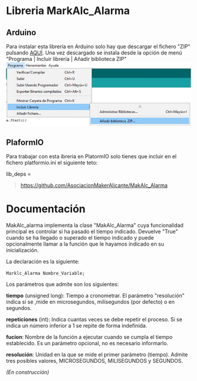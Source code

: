 Libreria MarkAlc_Alarma
=======================
Arduino
-------
Para instalar esta librería en Arduino solo hay que descargar el fichero "ZIP" pulsando [AQUÍ](https://github.com/AsociacionMakerAlicante/MakAlc_Alarma/archive/refs/heads/master.zip). Una vez descargado se instala desde la opción de menú "Programa | Incluir librería | Añadir biblioteca ZIP"
![Instalar librería ZIP](https://github.com/AsociacionMakerAlicante/MakAlc_Alarma/raw/master/test/Instalar_Libreria_Zip.JPG)

PlaformIO
---------
Para trabajar con esta ibreria en PlatormIO solo tienes que incluir en el fichero platformio.ini el siguiente teto:

lib_deps =
>https://github.com/AsociacionMakerAlicante/MakAlc_Alarma

Documentación
=============
MakAlc_alarma implementa la clase "MakAlc_Alarma" cuya funcionalidad principal es controlar si ha pasado el tiempo indicado. Devuelve "True" cuando se ha llegado o superado el tiempo indicado y puede opcionalmente llamar a la función que le hayamos indicado en su inicialización.

La declaración es la siguiente:

`Marklc_Alarma Nombre_Variable;`

Los parámetros que admite son los siguientes:

__tiempo__ (unsigned long): Tiempo a cronometrar. El parámetro "resolución" indica si se ,mide en microsegundos, milisegundos (por defecto) o en segundos.

__repeticiones__ (int): Indica cuantas veces se debe repetir el proceso. Si se indica un número inferior a 1 se repite de forma indefinida.

__fucion__: Nombre de la función a ejecutar cuando se cumpla el tiempo establecido. Es un parámetro opcional, no es necesario informarlo.

__resolución__: Unidad en la que se mide el primer parámetro (tiempo). Admite tres posibles valores, MICROSEGUNDOS, MILISEGUNDOS y SEGUNDOS.

*(En construcción)*
